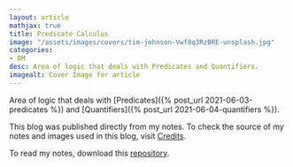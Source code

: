 ```yaml
---
layout: article
mathjax: true
title: Predicate Calculus
image: "/assets/images/covers/tim-johnson-Vwf8q3RzBRE-unsplash.jpg"
categories:
- DM
desc: Area of logic that deals with Predicates and Quantifiers. 
imagealt: Cover Image for article
---
```


Area of logic that deals with [Predicates]({% post_url 2021-06-03-predicates %}) and [Quantifiers]({% post_url 2021-06-04-quantifiers %}).

This blog was published directly from my notes.
To check the source of my notes and images used in this blog, visit <a href="/credits.html" target="_blank">Credits</a>.

To read my notes, download this <a href="https://github.com/bovem/CS" target="blank">repository</a>.